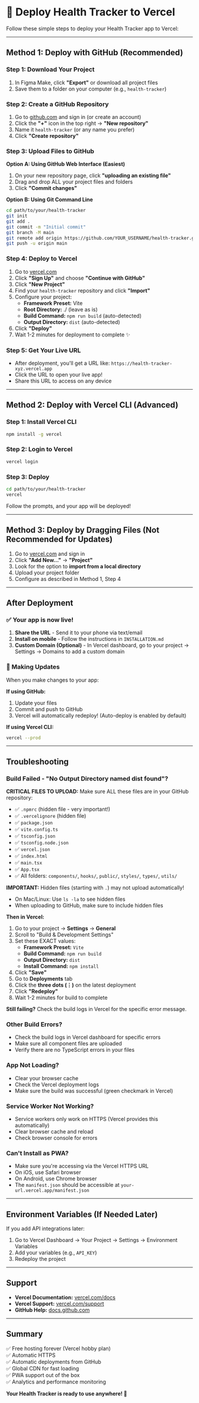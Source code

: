 # 🚀 Deploy Health Tracker to Vercel

Follow these simple steps to deploy your Health Tracker app to Vercel:

---

## Method 1: Deploy with GitHub (Recommended)

### Step 1: Download Your Project
1. In Figma Make, click **"Export"** or download all project files
2. Save them to a folder on your computer (e.g., `health-tracker`)

### Step 2: Create a GitHub Repository
1. Go to [github.com](https://github.com) and sign in (or create an account)
2. Click the **"+"** icon in the top right → **"New repository"**
3. Name it `health-tracker` (or any name you prefer)
4. Click **"Create repository"**

### Step 3: Upload Files to GitHub

**Option A: Using GitHub Web Interface (Easiest)**
1. On your new repository page, click **"uploading an existing file"**
2. Drag and drop ALL your project files and folders
3. Click **"Commit changes"**

**Option B: Using Git Command Line**
```bash
cd path/to/your/health-tracker
git init
git add .
git commit -m "Initial commit"
git branch -M main
git remote add origin https://github.com/YOUR_USERNAME/health-tracker.git
git push -u origin main
```

### Step 4: Deploy to Vercel
1. Go to [vercel.com](https://vercel.com)
2. Click **"Sign Up"** and choose **"Continue with GitHub"**
3. Click **"New Project"**
4. Find your `health-tracker` repository and click **"Import"**
5. Configure your project:
   - **Framework Preset:** Vite
   - **Root Directory:** ./ (leave as is)
   - **Build Command:** `npm run build` (auto-detected)
   - **Output Directory:** `dist` (auto-detected)
6. Click **"Deploy"**
7. Wait 1-2 minutes for deployment to complete ✨

### Step 5: Get Your Live URL
- After deployment, you'll get a URL like: `https://health-tracker-xyz.vercel.app`
- Click the URL to open your live app!
- Share this URL to access on any device

---

## Method 2: Deploy with Vercel CLI (Advanced)

### Step 1: Install Vercel CLI
```bash
npm install -g vercel
```

### Step 2: Login to Vercel
```bash
vercel login
```

### Step 3: Deploy
```bash
cd path/to/your/health-tracker
vercel
```

Follow the prompts, and your app will be deployed!

---

## Method 3: Deploy by Dragging Files (Not Recommended for Updates)

1. Go to [vercel.com](https://vercel.com) and sign in
2. Click **"Add New..."** → **"Project"**
3. Look for the option to **import from a local directory**
4. Upload your project folder
5. Configure as described in Method 1, Step 4

---

## After Deployment

### ✅ Your app is now live!

1. **Share the URL** - Send it to your phone via text/email
2. **Install on mobile** - Follow the instructions in `INSTALLATION.md`
3. **Custom Domain (Optional)** - In Vercel dashboard, go to your project → Settings → Domains to add a custom domain

### 🔄 Making Updates

When you make changes to your app:

**If using GitHub:**
1. Update your files
2. Commit and push to GitHub
3. Vercel will automatically redeploy! (Auto-deploy is enabled by default)

**If using Vercel CLI:**
```bash
vercel --prod
```

---

## Troubleshooting

### Build Failed - "No Output Directory named dist found"?

**CRITICAL FILES TO UPLOAD:**
Make sure ALL these files are in your GitHub repository:
- ✅ `.npmrc` (hidden file - very important!)
- ✅ `.vercelignore` (hidden file)
- ✅ `package.json`
- ✅ `vite.config.ts`
- ✅ `tsconfig.json`
- ✅ `tsconfig.node.json`
- ✅ `vercel.json`
- ✅ `index.html`
- ✅ `main.tsx`
- ✅ `App.tsx`
- ✅ All folders: `components/`, `hooks/`, `public/`, `styles/`, `types/`, `utils/`

**IMPORTANT:** Hidden files (starting with `.`) may not upload automatically!
- On Mac/Linux: Use `ls -la` to see hidden files
- When uploading to GitHub, make sure to include hidden files

**Then in Vercel:**
1. Go to your project → **Settings** → **General**
2. Scroll to "Build & Development Settings"
3. Set these EXACT values:
   - **Framework Preset:** `Vite`
   - **Build Command:** `npm run build`
   - **Output Directory:** `dist`
   - **Install Command:** `npm install`
4. Click **"Save"**
5. Go to **Deployments** tab
6. Click the **three dots (⋮)** on the latest deployment
7. Click **"Redeploy"**
8. Wait 1-2 minutes for build to complete

**Still failing?** Check the build logs in Vercel for the specific error message.

### Other Build Errors?
- Check the build logs in Vercel dashboard for specific errors
- Make sure all component files are uploaded
- Verify there are no TypeScript errors in your files

### App Not Loading?
- Clear your browser cache
- Check the Vercel deployment logs
- Make sure the build was successful (green checkmark in Vercel)

### Service Worker Not Working?
- Service workers only work on HTTPS (Vercel provides this automatically)
- Clear browser cache and reload
- Check browser console for errors

### Can't Install as PWA?
- Make sure you're accessing via the Vercel HTTPS URL
- On iOS, use Safari browser
- On Android, use Chrome browser
- The `manifest.json` should be accessible at `your-url.vercel.app/manifest.json`

---

## Environment Variables (If Needed Later)

If you add API integrations later:
1. Go to Vercel Dashboard → Your Project → Settings → Environment Variables
2. Add your variables (e.g., `API_KEY`)
3. Redeploy the project

---

## Support

- **Vercel Documentation:** [vercel.com/docs](https://vercel.com/docs)
- **Vercel Support:** [vercel.com/support](https://vercel.com/support)
- **GitHub Help:** [docs.github.com](https://docs.github.com)

---

## Summary

✅ Free hosting forever (Vercel hobby plan)  
✅ Automatic HTTPS  
✅ Automatic deployments from GitHub  
✅ Global CDN for fast loading  
✅ PWA support out of the box  
✅ Analytics and performance monitoring  

**Your Health Tracker is ready to use anywhere! 🎉**
